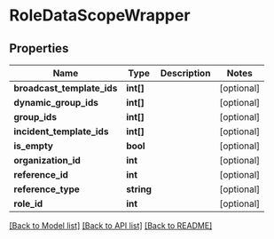 # RoleDataScopeWrapper

## Properties
Name | Type | Description | Notes
------------ | ------------- | ------------- | -------------
**broadcast_template_ids** | **int[]** |  | [optional] 
**dynamic_group_ids** | **int[]** |  | [optional] 
**group_ids** | **int[]** |  | [optional] 
**incident_template_ids** | **int[]** |  | [optional] 
**is_empty** | **bool** |  | [optional] 
**organization_id** | **int** |  | [optional] 
**reference_id** | **int** |  | [optional] 
**reference_type** | **string** |  | [optional] 
**role_id** | **int** |  | [optional] 

[[Back to Model list]](../README.md#documentation-for-models) [[Back to API list]](../README.md#documentation-for-api-endpoints) [[Back to README]](../README.md)


